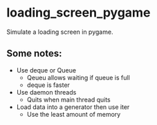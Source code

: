 # loading_screen_pygame
Simulate a loading screen in pygame.

## Some notes:
* Use deque or Queue
  * Qeueu allows waiting if queue is full
  * deque is faster
* Use daemon threads
  * Quits when main thread quits
* Load data into a generator then use iter
  * Use the least amount of memory

